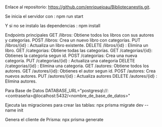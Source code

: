 Enlace al repositorio: https://github.com/enriquejoau/Bibliotecanestjs.git.

Se inicia el servidor con :
npm run start

Y si no se instalo las dependencias :
npm install

Endpoints principales
GET /libros: Obtiene todos los libros con sus autores y categorías.
POST /libros: Crea un nuevo libro con categorías.
PUT /libros/{id} : Actualiza un libro existente.
DELETE /libros/{id} : Elimina un libro.
GET /categorias: Obtiene todas las categorías.
GET /categorias/{id}: Obtienes la categoria segun id.
POST /categorias: Crea una nueva categoría.
PUT /categorias/{id} : Actualiza una categoria
DELETE /categorias/{id} : Elimina una categoria.
GET /autores: Obtiene todos los autores.
GET /autores/{id}: Obtienes el autor segun id.
POST /autores: Crea nuevos autores.
PUT /autores/{id} : Actualiza autores
DELETE /autores/{id} : Elimina autores.

Para Base de Datos
DATABASE_URL="postgresql://<usuario>:<contraseña>@localhost:5432/<nombre_de_base_de_datos>"

Ejecuta las migraciones para crear las tablas:
npx prisma migrate dev --name init

Genera el cliente de Prisma:
npx prisma generate
